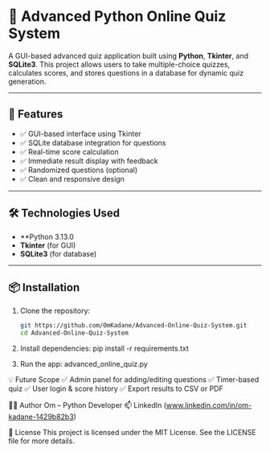 # 🧠 Advanced Python Online Quiz System

A GUI-based advanced quiz application built using **Python**, **Tkinter**, and **SQLite3**. This project allows users to take multiple-choice quizzes, calculates scores, and stores questions in a database for dynamic quiz generation.

---

## 🚀 Features

- ✅ GUI-based interface using Tkinter  
- ✅ SQLite database integration for questions  
- ✅ Real-time score calculation  
- ✅ Immediate result display with feedback  
- ✅ Randomized questions (optional)  
- ✅ Clean and responsive design  

---

## 🛠️ Technologies Used

- **Python 3.13.0
- **Tkinter** (for GUI)  
- **SQLite3** (for database)

---

## 📦 Installation

1. Clone the repository:
   ```bash
   git https://github.com/OmKadane/Advanced-Online-Quiz-System.git
   cd Advanced-Online-Quiz-System

2. Install dependencies:
   pip install -r requirements.txt

4. Run the app:
   advanced_online_quiz.py
   
💡 Future Scope
✅ Admin panel for adding/editing questions
✅ Timer-based quiz
✅ User login & score history
✅ Export results to CSV or PDF

🙋‍♂️ Author
Om – Python Developer
📫 LinkedIn (www.linkedin.com/in/om-kadane-1429b82b3)

📄 License
This project is licensed under the MIT License. See the LICENSE file for more details.
